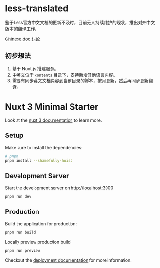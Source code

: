 # less-translated

鉴于Less官方中文文档的更新不及时，目前无人持续维护的现状，推出对齐中文版本的翻译工作。

[Chinese doc 讨论](https://github.com/less/less-docs/issues/571)

## 初步想法

1. 基于 Nuxt.js 搭建服务。
2. 中英文位于 `contents` 目录下，支持新增其他语言内容。
3. 需要有同步英文文档内容到当前目录的脚本，按月更新，然后再同步更新翻译。

# Nuxt 3 Minimal Starter
Look at the [nuxt 3 documentation](https://v3.nuxtjs.org) to learn more.

## Setup

Make sure to install the dependencies:

```bash
# pnpm
pnpm install --shamefully-hoist
```

## Development Server

Start the development server on http://localhost:3000

```bash
pnpm run dev
```

## Production

Build the application for production:

```bash
pnpm run build
```

Locally preview production build:

```bash
pnpm run preview
```

Checkout the [deployment documentation](https://v3.nuxtjs.org/guide/deploy/presets) for more information.
